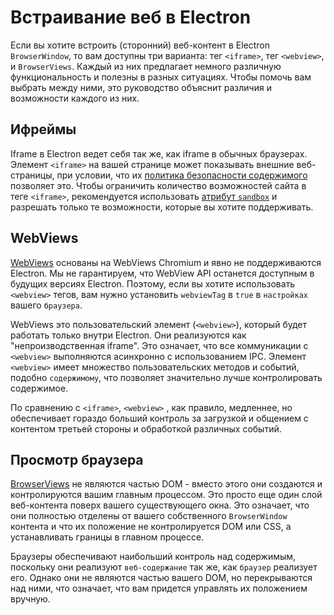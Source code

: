 # Встраивание веб в Electron

Если вы хотите встроить (сторонний) веб-контент в Electron `BrowserWindow`, то вам доступны три варианта: тег `<iframe>`, тег `<webview>`, и `BrowserViews`. Каждый из них предлагает немного различную функциональность и полезны в разных ситуациях. Чтобы помочь вам выбрать между ними, это руководство объяснит различия и возможности каждого из них.

## Ифреймы

Iframe в Electron ведет себя так же, как iframe в обычных браузерах. Элемент `<iframe>` на вашей странице может показывать внешние веб-страницы, при условии, что их [политика безопасности содержимого](https://developer.mozilla.org/en-US/docs/Web/HTTP/CSP) позволяет это. Чтобы ограничить количество возможностей сайта в теге `<iframe>`, рекомендуется использовать [атрибут `sandbox`](https://developer.mozilla.org/en-US/docs/Web/HTML/Element/iframe#attr-sandbox) и разрешать только те возможности, которые вы хотите поддерживать.

## WebViews

[WebViews](../api/webview-tag.md) основаны на WebViews Chromium и явно не поддерживаются Electron. Мы не гарантируем, что WebView API останется доступным в будущих версиях Electron. Поэтому, если вы хотите использовать `<webview>` тегов, вам нужно установить `webviewTag` в `true` в `настройках` вашего `браузера`.

WebViews это пользовательский элемент (`<webview>`), который будет работать только внутри Electron. Они реализуются как "непроизводственная iframe". Это означает, что все коммуникации с `<webview>` выполняются асинхронно с использованием IPC. Элемент `<webview>` имеет множество пользовательских методов и событий, подобно `содержимому`, что позволяет значительно лучше контролировать содержимое.

По сравнению с `<iframe>`, `<webview>` , как правило, медленнее, но обеспечивает гораздо больший контроль за загрузкой и общением с контентом третьей стороны и обработкой различных событий.

## Просмотр браузера

[BrowserViews](../api/browser-view.md) не являются частью DOM - вместо этого они создаются и контролируются вашим главным процессом. Это просто еще один слой веб-контента поверх вашего существующего окна. Это означает, что они полностью отделены от вашего собственного `BrowserWindow` контента и что их положение не контролируется DOM или CSS, а устанавливать границы в главном процессе.

Браузеры обеспечивают наибольший контроль над содержимым, поскольку они реализуют `веб-содержание` так же, как `браузер` реализует его. Однако они не являются частью вашего DOM, но перекрываются над ними, что означает, что вам придется управлять их положением вручную.
